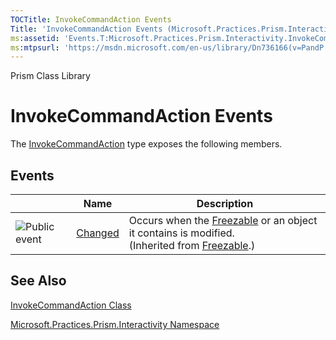 ```yaml
---
TOCTitle: InvokeCommandAction Events
Title: 'InvokeCommandAction Events (Microsoft.Practices.Prism.Interactivity)'
ms:assetid: 'Events.T:Microsoft.Practices.Prism.Interactivity.InvokeCommandAction'
ms:mtpsurl: 'https://msdn.microsoft.com/en-us/library/Dn736166(v=PandP.50)'
---
```


Prism Class Library

InvokeCommandAction Events
==========================

The [InvokeCommandAction](https://msdn.microsoft.com/library/microsoft.practices.prism.interactivity.invokecommandaction) type exposes the following members.

Events
------

<span id="eventTableToggle"></span>
<table>

<thead>
<tr class="header">
<th> </th>
<th>Name</th>
<th>Description</th>
</tr>
</thead>
<tbody>
<tr class="odd">
<td><img src="https://msdn.microsoft.com/en-us/Dn736166.pubevent(en-us,PandP.50).gif" title="Public event" /></td>
<td><a href="http://msdn.microsoft.com/en-us/library/ms596566">Changed</a></td>
<td><div class="summary">
Occurs when the <a href="http://msdn.microsoft.com/en-us/library/ms602734">Freezable</a> or an object it contains is modified.
</div>
(Inherited from <a href="http://msdn.microsoft.com/en-us/library/ms602734">Freezable</a>.)</td>
</tr>
</tbody>
</table>

See Also
--------


[InvokeCommandAction Class](https://msdn.microsoft.com/library/microsoft.practices.prism.interactivity.invokecommandaction)

[Microsoft.Practices.Prism.Interactivity Namespace](https://msdn.microsoft.com/library/microsoft.practices.prism.interactivity)
